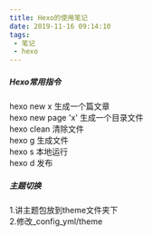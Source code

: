 ```yaml
---
title: Hexo的使用笔记
date: 2019-11-16 09:14:10
tags: 
 - 笔记
 - hexo
---
```


<div class="excerpt">
    
</div>
<!-- more --> 

##### Hexo常用指令

hexo new x 生成一个篇文章<br>
hexo new page 'x' 生成一个目录文件  
hexo clean 清除文件  
hexo g 生成文件  
hexo s 本地运行  
hexo d 发布 



##### 主题切换  

1.讲主题包放到theme文件夹下<br>
2.修改_config_yml/theme  

